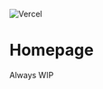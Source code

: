 ![Vercel](https://therealsujitk-vercel-badge.vercel.app/?app={homepage-jstet})

# Homepage
Always WIP
